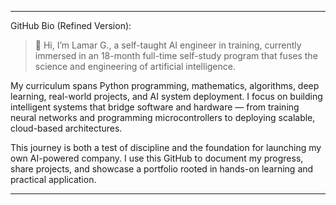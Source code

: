 


---

GitHub Bio (Refined Version):

> 👋 Hi, I’m Lamar G., a self-taught AI engineer in training, currently immersed in an 18-month full-time self-study program that fuses the science and engineering of artificial intelligence.

My curriculum spans Python programming, mathematics, algorithms, deep learning, real-world projects, and AI system deployment. I focus on building intelligent systems that bridge software and hardware — from training neural networks and programming microcontrollers to deploying scalable, cloud-based architectures.

This journey is both a test of discipline and the foundation for launching my own AI-powered company. I use this GitHub to document my progress, share projects, and showcase a portfolio rooted in hands-on learning and practical application.




---



